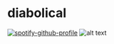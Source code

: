 # diabolical
[![spotify-github-profile](https://spotify-github-profile.vercel.app/api/view?uid=31n4qzvqrxvjv4j7jwtpobfk7nhq&cover_image=true&theme=novatorem&bar_color=53b14f&bar_color_cover=false)](https://github.com/kittinan/spotify-github-profile)
![alt text](https://w.wallhaven.cc/full/4l/wallhaven-4lwkg2.jpg)
